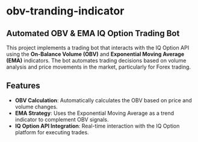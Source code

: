 # obv-tranding-indicator

## Automated OBV & EMA IQ Option Trading Bot

This project implements a trading bot that interacts with the IQ Option API using the **On-Balance Volume (OBV)** and **Exponential Moving Average (EMA)** indicators. The bot automates trading decisions based on volume analysis and price movements in the market, particularly for Forex trading.

## Features
- **OBV Calculation**: Automatically calculates the OBV based on price and volume changes.
- **EMA Strategy**: Uses the Exponential Moving Average as a trend indicator to complement OBV signals.
- **IQ Option API Integration**: Real-time interaction with the IQ Option platform for executing trades.